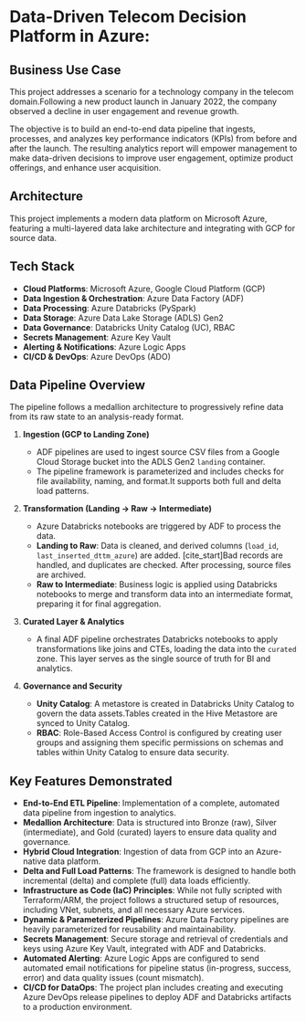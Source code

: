 

# Data-Driven Telecom Decision Platform in Azure:

## Business Use Case

This project addresses a scenario for a technology company in the telecom domain.Following a new product launch in January 2022, the company observed a decline in user engagement and revenue growth.

The objective is to build an end-to-end data pipeline that ingests, processes, and analyzes key performance indicators (KPIs) from before and after the launch. The resulting analytics report will empower management to make data-driven decisions to improve user engagement, optimize product offerings, and enhance user acquisition.

## Architecture

This project implements a modern data platform on Microsoft Azure, featuring a multi-layered data lake architecture and integrating with GCP for source data.



## Tech Stack

* **Cloud Platforms**: Microsoft Azure, Google Cloud Platform (GCP) 
* **Data Ingestion & Orchestration**: Azure Data Factory (ADF) 
* **Data Processing**: Azure Databricks (PySpark) 
* **Data Storage**: Azure Data Lake Storage (ADLS) Gen2 
* **Data Governance**: Databricks Unity Catalog (UC), RBAC 
* **Secrets Management**: Azure Key Vault 
* **Alerting & Notifications**: Azure Logic Apps 
* **CI/CD & DevOps**: Azure DevOps (ADO) 

## Data Pipeline Overview

The pipeline follows a medallion architecture to progressively refine data from its raw state to an analysis-ready format.

1.  **Ingestion (GCP to Landing Zone)**
    * ADF pipelines are used to ingest source CSV files from a Google Cloud Storage bucket into the ADLS Gen2 `landing` container.
    * The pipeline framework is parameterized and includes checks for file availability, naming, and format.It supports both full and delta load patterns.

2.  **Transformation (Landing -> Raw -> Intermediate)**
    * Azure Databricks notebooks are triggered by ADF to process the data.
    * **Landing to Raw**: Data is cleaned, and derived columns (`load_id`, `last_inserted_dttm_azure`) are added. [cite_start]Bad records are handled, and duplicates are checked. After processing, source files are archived.
    * **Raw to Intermediate**: Business logic is applied using Databricks notebooks to merge and transform data into an intermediate format, preparing it for final aggregation.

3.  **Curated Layer & Analytics**
    * A final ADF pipeline orchestrates Databricks notebooks to apply transformations like joins and CTEs, loading the data into the `curated` zone. This layer serves as the single source of truth for BI and analytics.

4.  **Governance and Security**
    * **Unity Catalog**: A metastore is created in Databricks Unity Catalog to govern the data assets.Tables created in the Hive Metastore are synced to Unity Catalog.
    * **RBAC**: Role-Based Access Control is configured by creating user groups and assigning them specific permissions on schemas and tables within Unity Catalog to ensure data security.

## Key Features Demonstrated

* **End-to-End ETL Pipeline**: Implementation of a complete, automated data pipeline from ingestion to analytics.
* **Medallion Architecture**: Data is structured into Bronze (raw), Silver (intermediate), and Gold (curated) layers to ensure data quality and governance.
* **Hybrid Cloud Integration**: Ingestion of data from GCP into an Azure-native data platform.
* **Delta and Full Load Patterns**: The framework is designed to handle both incremental (delta) and complete (full) data loads efficiently.
* **Infrastructure as Code (IaC) Principles**: While not fully scripted with Terraform/ARM, the project follows a structured setup of resources, including VNet, subnets, and all necessary Azure services.
* **Dynamic & Parameterized Pipelines**: Azure Data Factory pipelines are heavily parameterized for reusability and maintainability.
* **Secrets Management**: Secure storage and retrieval of credentials and keys using Azure Key Vault, integrated with ADF and Databricks.
* **Automated Alerting**: Azure Logic Apps are configured to send automated email notifications for pipeline status (in-progress, success, error) and data quality issues (count mismatch).
* **CI/CD for DataOps**: The project plan includes creating and executing Azure DevOps release pipelines to deploy ADF and Databricks artifacts to a production environment.
